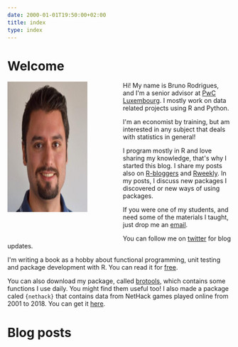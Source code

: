 ```yaml
---
date: 2000-01-01T19:50:00+02:00
title: index
type: index
---
```


# Welcome


<div style="float: left;margin: 0px 80px 50px 0px">
    <img src="/img/profile.jpg" width="180 " height="294"/>
</div>

Hi! My name is Bruno Rodrigues, and I'm a senior advisor at [PwC Luxembourg](https://www.pwc.lu/). 
I mostly work on data related projects using R and Python.

I'm an economist by training, but am interested in any subject that deals with statistics in general!

I program mostly in R and love sharing my knowledge, that's why I started this blog.
I share my posts also on [R-bloggers](http://www.r-bloggers.com) and [Rweekly](https://rweekly.org). In my posts, I discuss
new packages I discovered or new ways of using packages.

If you were one of my students, and need some of the materials I taught, just drop me an [email](mailto:bruno@brodrigues.co).

You can follow me on [twitter](https://twitter.com/brodriguesco) for blog updates.

I'm writing a book as a hobby about functional programming, unit testing and package
development with R. You can read it for [free](https://b-rodrigues.github.io/fput/).

You can also download my package, called [brotools](https://github.com/b-rodrigues/brotools),
which contains some functions I use daily. You might find them useful too! I also made a package
caled `{nethack}` that contains data from NetHack games played online from 2001 to 2018. You
can get it [here](https://github.com/b-rodrigues/nethack).

# Blog posts
